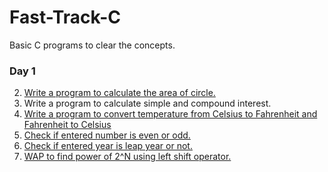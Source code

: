 # Fast-Track-C
Basic C programs to clear the concepts.
### Day 1
2. [Write a program to calculate the area of circle.](https://github.com/pulkitchandel/Fast-Track-C/blob/main/Day%201/P2.c) <br>
3. Write a program to calculate simple and compound interest. <br>
4. [Write a program to convert temperature from Celsius to Fahrenheit and Fahrenheit to Celsius](https://github.com/pulkitchandel/Fast-Track-C/blob/main/Day%201/P4.c) <br>
5. [Check if entered number is even or odd.](https://github.com/pulkitchandel/Fast-Track-C/blob/main/Day%201/P5.c)<br>
6. [Check if entered year is leap year or not.](https://github.com/pulkitchandel/Fast-Track-C/blob/main/Day%201/P6.c)<br>
7. [WAP to find power of 2^N using left shift operator.](https://github.com/pulkitchandel/Fast-Track-C/blob/main/Day%201/P7.c)<br>
